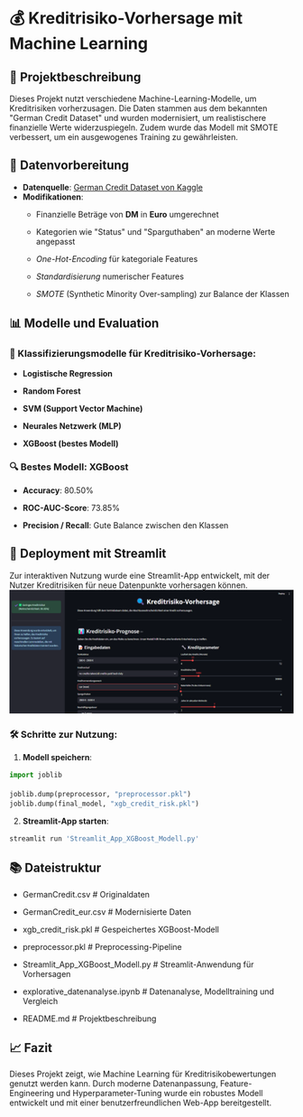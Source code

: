 # 💰 Kreditrisiko-Vorhersage mit Machine Learning

## 📄 Projektbeschreibung

Dieses Projekt nutzt verschiedene Machine-Learning-Modelle, um Kreditrisiken vorherzusagen. Die Daten stammen aus dem bekannten "German Credit Dataset" und wurden modernisiert, um realistischere finanzielle Werte widerzuspiegeln. Zudem wurde das Modell mit SMOTE verbessert, um ein ausgewogenes Training zu gewährleisten.

## 📖 Datenvorbereitung

- **Datenquelle**: [German Credit Dataset von Kaggle](https://www.kaggle.com/datasets/arunjangir245/german-credit-card/data)
- **Modifikationen**:
  - Finanzielle Beträge von **DM** in **Euro** umgerechnet

  - Kategorien wie "Status" und "Sparguthaben" an moderne Werte angepasst

  - *One-Hot-Encoding* für kategoriale Features

  - *Standardisierung* numerischer Features

  - *SMOTE* (Synthetic Minority Over-sampling) zur Balance der Klassen

## 📊 Modelle und Evaluation

### 🔢 Klassifizierungsmodelle für Kreditrisiko-Vorhersage:

- **Logistische Regression**

- **Random Forest**

- **SVM (Support Vector Machine)**

- **Neurales Netzwerk (MLP)**

- **XGBoost (bestes Modell)**

### 🔍 Bestes Modell: **XGBoost**

- **Accuracy**: 80.50%

- **ROC-AUC-Score**: 73.85%

- **Precision / Recall**: Gute Balance zwischen den Klassen

## 🌟 Deployment mit Streamlit

Zur interaktiven Nutzung wurde eine Streamlit-App entwickelt, mit der Nutzer Kreditrisiken für neue Datenpunkte vorhersagen können.
![Streamlit App Screenshot](Skreeshot.png)

### 🛠️ Schritte zur Nutzung:

1. **Modell speichern**:
```python
import joblib

joblib.dump(preprocessor, "preprocessor.pkl")
joblib.dump(final_model, "xgb_credit_risk.pkl")
```

2. **Streamlit-App starten**:
```python
streamlit run 'Streamlit_App_XGBoost_Modell.py'
```

## 📚 Dateistruktur
- GermanCredit.csv  # Originaldaten
 
- GermanCredit_eur.csv  # Modernisierte Daten
  
- xgb_credit_risk.pkl  # Gespeichertes XGBoost-Modell
 
- preprocessor.pkl  # Preprocessing-Pipeline
  
- Streamlit_App_XGBoost_Modell.py  # Streamlit-Anwendung für Vorhersagen
  
- explorative_datenanalyse.ipynb  # Datenanalyse, Modelltraining und Vergleich
  
- README.md  # Projektbeschreibung

## 📈 Fazit

Dieses Projekt zeigt, wie Machine Learning für Kreditrisikobewertungen genutzt werden kann. Durch moderne Datenanpassung, Feature-Engineering und Hyperparameter-Tuning wurde ein robustes Modell entwickelt und mit einer benutzerfreundlichen Web-App bereitgestellt.

